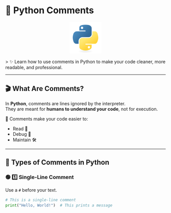  # 🐍 Python Comments

 <p align="center">
  <img src="https://raw.githubusercontent.com/devicons/devicon/master/icons/python/python-original.svg" alt="Python Logo" width="100" height="100"/>
</p>
> ✨ Learn how to use comments in Python to make your code cleaner, more readable, and professional.

---

## 🎬 What Are Comments?

In **Python**, comments are lines ignored by the interpreter.  
They are meant for **humans to understand your code**, not for execution.

🧠 Comments make your code easier to:
- Read 👀  
- Debug 🧩  
- Maintain 🛠️  

---

## 💬 Types of Comments in Python

### 🟢 1️⃣ Single-Line Comment

Use a `#` before your text.

```python
# This is a single-line comment
print("Hello, World!")  # This prints a message
